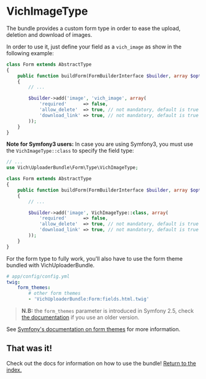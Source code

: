 VichImageType
============

The bundle provides a custom form type in order to ease the upload, deletion and
download of images.

In order to use it, just define your field as a `vich_image` as show in the
following example:

```php
class Form extends AbstractType
{
    public function buildForm(FormBuilderInterface $builder, array $options)
    {
        // ...

        $builder->add('image', 'vich_image', array(
            'required'      => false,
            'allow_delete'  => true, // not mandatory, default is true
            'download_link' => true, // not mandatory, default is true
        ));
    }
}
```

**Note for Symfony3 users:**
In case you are using Symfony3, you must use the `VichImageType::class` to specify the field type:

```php
// ...
use Vich\UploaderBundle\Form\Type\VichImageType;

class Form extends AbstractType
{
    public function buildForm(FormBuilderInterface $builder, array $options)
    {
        // ...

        $builder->add('image', VichImageType::class, array(
            'required'      => false,
            'allow_delete'  => true, // not mandatory, default is true
            'download_link' => true, // not mandatory, default is true
        ));
    }
}
```


For the form type to fully work, you'll also have to use the form theme bundled
with VichUploaderBundle.

```yaml
# app/config/config.yml
twig:
    form_themes:
        # other form themes
        - 'VichUploaderBundle:Form:fields.html.twig'
```

> **N.B:** the `form_themes` parameter is introduced in Symfony 2.5, check 
[the documentation](http://symfony.com/doc/2.3/cookbook/form/form_customization.html#php) if you use an older version.

See [Symfony's documentation on form themes](http://symfony.com/doc/current/cookbook/form/form_customization.html#form-theming)
for more information.

## That was it!

Check out the docs for information on how to use the bundle! [Return to the
index.](../index.md)
